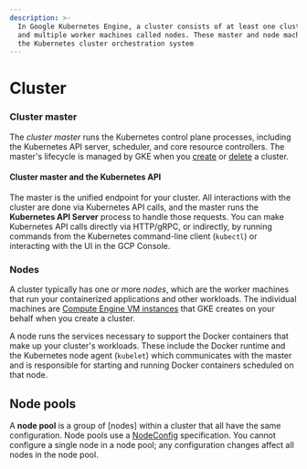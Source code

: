 ```yaml
---
description: >-
  In Google Kubernetes Engine, a cluster consists of at least one cluster master
  and multiple worker machines called nodes. These master and node machines run
  the Kubernetes cluster orchestration system
---
```


# Cluster

### Cluster master <a id="master"></a>

The _cluster master_ runs the Kubernetes control plane processes, including the Kubernetes API server, scheduler, and core resource controllers. The master's lifecycle is managed by GKE when you [create](https://cloud.google.com/kubernetes-engine/docs/how-to/creating-a-container-cluster) or [delete](https://cloud.google.com/kubernetes-engine/docs/how-to/deleting-a-container-cluster) a cluster. 

#### Cluster master and the Kubernetes API <a id="master_api"></a>

The master is the unified endpoint for your cluster. All interactions with the cluster are done via Kubernetes API calls, and the master runs the **Kubernetes API Server** process to handle those requests. You can make Kubernetes API calls directly via HTTP/gRPC, or indirectly, by running commands from the Kubernetes command-line client \(`kubectl`\) or interacting with the UI in the GCP Console.

### Nodes <a id="nodes"></a>

A cluster typically has one or more _nodes_, which are the worker machines that run your containerized applications and other workloads. The individual machines are [Compute Engine VM instances](https://cloud.google.com/compute/docs/instances/) that GKE creates on your behalf when you create a cluster.

 A node runs the services necessary to support the Docker containers that make up your cluster's workloads. These include the Docker runtime and the Kubernetes node agent \(`kubelet`\) which communicates with the master and is responsible for starting and running Docker containers scheduled on that node.

## Node pools

A **node pool** is a group of \[nodes\] within a cluster that all have the same configuration. Node pools use a [NodeConfig](https://cloud.google.com/kubernetes-engine/docs/reference/rest/v1/NodeConfig) specification. You cannot configure a single node in a node pool; any configuration changes affect all nodes in the node pool.

